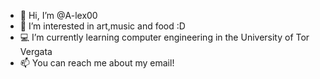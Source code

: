 - 👋 Hi, I’m @A-lex00
- 👀 I’m interested in art,music and food :D
- 💻​ I’m currently learning computer engineering in the University of Tor Vergata
- 📫 You can reach me about my email!

<!---
A-lex00/A-lex00 is a ✨ special ✨ repository because its `README.md` (this file) appears on your GitHub profile.
You can click the Preview link to take a look at your changes.
--->
